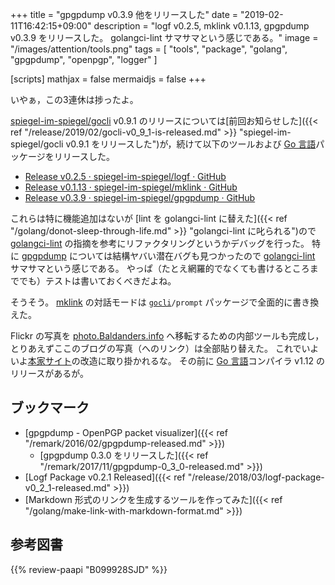 +++
title = "gpgpdump v0.3.9 他をリリースした"
date = "2019-02-11T16:42:15+09:00"
description = "logf v0.2.5, mklink v0.1.13, gpgpdump v0.3.9 をリリースした。 golangci-lint サマサマという感じである。"
image = "/images/attention/tools.png"
tags  = [ "tools", "package", "golang", "gpgpdump", "openpgp", "logger" ]

[scripts]
  mathjax = false
  mermaidjs = false
+++

いやぁ，この3連休は捗ったよ。

[spiegel-im-spiegel/gocli] v0.9.1 のリリースについては[前回お知らせした]({{< ref "/release/2019/02/gocli-v0_9_1-is-released.md" >}} "spiegel-im-spiegel/gocli v0.9.1 をリリースした")が，続けて以下のツールおよび [Go 言語]パッケージをリリースした。

- [Release v0.2.5 · spiegel-im-spiegel/logf · GitHub](https://github.com/spiegel-im-spiegel/logf/releases/tag/v0.2.5)
- [Release v0.1.13 · spiegel-im-spiegel/mklink · GitHub](https://github.com/spiegel-im-spiegel/mklink/releases/tag/v0.1.13)
- [Release v0.3.9 · spiegel-im-spiegel/gpgpdump · GitHub](https://github.com/spiegel-im-spiegel/gpgpdump/releases/tag/v0.3.9)

これらは特に機能追加はないが [lint を golangci-lint に替えた]({{< ref "/golang/donot-sleep-through-life.md" >}} "golangci-lint に叱られる")ので [golangci-lint] の指摘を参考にリファクタリングというかデバッグを行った。
特に [gpgpdump] については結構ヤバい潜在バグも見つかったので [golangci-lint] サマサマという感じである。
やっぱ（たとえ網羅的でなくても書けるところまででも）テストは書いておくべきだよね。

そうそう。
[mklink] の対話モードは [`gocli`]`/prompt` パッケージで全面的に書き換えた。

Flickr の写真を [photo.Baldanders.info](https://photo.baldanders.info/) へ移転するための内部ツールも完成し，とりあえずここのブログの写真（へのリンク）は全部貼り替えた。
これでいよいよ[本家サイト](https://baldanders.info/ "Baldanders.info")の改造に取り掛かれるな。
その前に [Go 言語]コンパイラ v1.12 のリリースがあるが。

## ブックマーク

- [gpgpdump - OpenPGP packet visualizer]({{< ref "/remark/2016/02/gpgpdump-released.md" >}})
    - [gpgpdump 0.3.0 をリリースした]({{< ref "/remark/2017/11/gpgpdump-0_3_0-released.md" >}})
- [Logf Package v0.2.1 Released]({{< ref "/release/2018/03/logf-package-v0_2_1-released.md" >}})
- [Markdown 形式のリンクを生成するツールを作ってみた]({{< ref "/golang/make-link-with-markdown-format.md" >}})

[Go 言語]: https://golang.org/ "The Go Programming Language"
[golangci-lint]: https://github.com/golangci/golangci-lint "golangci/golangci-lint: Linters Runner for Go. 5x faster than gometalinter. Nice colored output. Can report only new issues. Fewer false-positives. Yaml/toml config."
[spiegel-im-spiegel/gocli]: https://github.com/spiegel-im-spiegel/gocli "spiegel-im-spiegel/gocli: Minimal Packages for Command-Line Interface"
[`gocli`]: https://github.com/spiegel-im-spiegel/gocli "spiegel-im-spiegel/gocli: Minimal Packages for Command-Line Interface"
[gpgpdump]: https://github.com/spiegel-im-spiegel/gpgpdump "spiegel-im-spiegel/gpgpdump: OpenPGP packet visualizer"
[mklink]: https://github.com/spiegel-im-spiegel/mklink "spiegel-im-spiegel/mklink: Make Link with Markdown Format"

## 参考図書

{{% review-paapi "B099928SJD" %}} <!-- プログラミング言語Go -->

